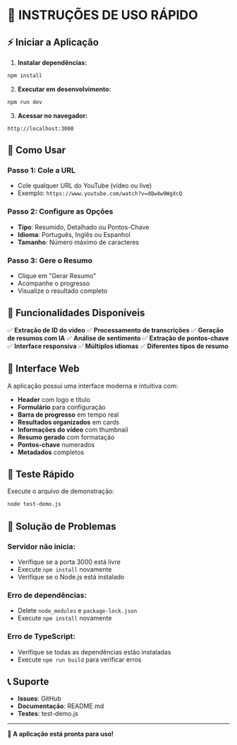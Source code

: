 # 🚀 INSTRUÇÕES DE USO RÁPIDO

## ⚡ Iniciar a Aplicação

1. **Instalar dependências:**
```bash
npm install
```

2. **Executar em desenvolvimento:**
```bash
npm run dev
```

3. **Acessar no navegador:**
```
http://localhost:3000
```

## 🎯 Como Usar

### **Passo 1: Cole a URL**
- Cole qualquer URL do YouTube (vídeo ou live)
- Exemplo: `https://www.youtube.com/watch?v=dQw4w9WgXcQ`

### **Passo 2: Configure as Opções**
- **Tipo**: Resumido, Detalhado ou Pontos-Chave
- **Idioma**: Português, Inglês ou Espanhol
- **Tamanho**: Número máximo de caracteres

### **Passo 3: Gere o Resumo**
- Clique em "Gerar Resumo"
- Acompanhe o progresso
- Visualize o resultado completo

## 🔧 Funcionalidades Disponíveis

✅ **Extração de ID do vídeo**
✅ **Processamento de transcrições**
✅ **Geração de resumos com IA**
✅ **Análise de sentimento**
✅ **Extração de pontos-chave**
✅ **Interface responsiva**
✅ **Múltiplos idiomas**
✅ **Diferentes tipos de resumo**

## 📱 Interface Web

A aplicação possui uma interface moderna e intuitiva com:

- **Header** com logo e título
- **Formulário** para configuração
- **Barra de progresso** em tempo real
- **Resultados organizados** em cards
- **Informações do vídeo** com thumbnail
- **Resumo gerado** com formatação
- **Pontos-chave** numerados
- **Metadados** completos

## 🧪 Teste Rápido

Execute o arquivo de demonstração:
```bash
node test-demo.js
```

## 🚨 Solução de Problemas

### **Servidor não inicia:**
- Verifique se a porta 3000 está livre
- Execute `npm install` novamente
- Verifique se o Node.js está instalado

### **Erro de dependências:**
- Delete `node_modules` e `package-lock.json`
- Execute `npm install` novamente

### **Erro de TypeScript:**
- Verifique se todas as dependências estão instaladas
- Execute `npm run build` para verificar erros

## 📞 Suporte

- **Issues**: GitHub
- **Documentação**: README.md
- **Testes**: test-demo.js

---

**🎉 A aplicação está pronta para uso!**



